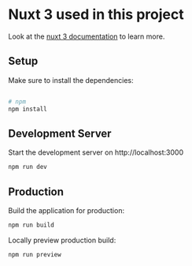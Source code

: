 # Nuxt 3 used in this project

Look at the [nuxt 3 documentation](https://v3.nuxtjs.org) to learn more.

## Setup

Make sure to install the dependencies:

```bash

# npm
npm install
```

## Development Server

Start the development server on http://localhost:3000

```bash
npm run dev
```

## Production

Build the application for production:

```bash
npm run build
```

Locally preview production build:

```bash
npm run preview
```

